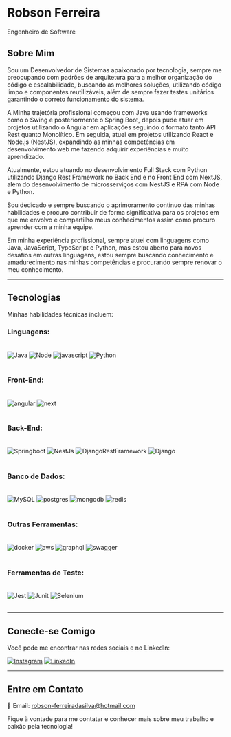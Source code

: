 # Robson Ferreira

Engenheiro de Software 

## **Sobre Mim**

Sou um Desenvolvedor de Sistemas apaixonado por tecnologia, sempre me preocupando com padrões de arquitetura para a melhor organização do código e escalabilidade, buscando as melhores soluções, utilizando código limpo e componentes reutilizáveis, além de sempre fazer testes unitários garantindo o correto funcionamento do sistema. 

A Minha trajetória profissional começou com Java usando frameworks como o Swing e posteriormente o Spring Boot, depois pude atuar em projetos utilizando o Angular em aplicações seguindo o formato tanto API Rest quanto Monolítico. Em seguida, atuei em projetos utilizando React e Node.js (NestJS), expandindo as minhas competências em desenvolvimento web me fazendo adquirir experiências e muito aprendizado.

Atualmente, estou atuando no desenvolvimento Full Stack com Python utilizando Django Rest Framework no Back End e no Front End com NextJS, além do desenvolvimento de microsserviços com NestJS e RPA com Node e Python. 

Sou dedicado e sempre buscando o aprimoramento contínuo das minhas habilidades e procuro contribuir de forma significativa para os projetos em que me envolvo e compartilho meus conhecimentos assim como procuro aprender com a minha equipe.

Em minha experiência profissional, sempre atuei com linguagens como Java, JavaScript, TypeScript e Python, mas estou aberto para novos desafios em outras linguagens, estou sempre buscando conhecimento e amadurecimento nas minhas competências e procurando sempre renovar o meu conhecimento.

<hr>

## **Tecnologias**

Minhas habilidades técnicas incluem:

### Linguagens: 

<br>
<div style="display: inline_block">
<img align="center" alt="Java" src="https://img.shields.io/badge/java-%23ED8B00.svg?style=for-the-badge&logo=openjdk&logoColor=white" />
<img align="center" alt="Node" src="https://img.shields.io/badge/Node%20js-339933?style=for-the-badge&logo=nodedotjs&logoColor=white" />
<img align="center" alt="javascript" src="https://img.shields.io/badge/JavaScript-323330?style=for-the-badge&logo=javascript&logoColor=F7DF1E" />
<img align="center" alt="Python" src="https://img.shields.io/badge/Python-FFD43B?style=for-the-badge&logo=python&logoColor=blue" />
    
</div>
<br>

### Front-End: 

<div style="display: inline_block">
<br>
 <img align="center" alt="angular" src= "https://img.shields.io/badge/angular-%23DD0031.svg?style=for-the-badge&logo=angular&logoColor=white" />    
 <img align="center" alt="next" src= "https://img.shields.io/badge/next%20js-000000?style=for-the-badge&logo=nextdotjs&logoColor=white" />
</div>

<br>

### Back-End:

<div style="display: inline_block">
<br>
<img align="center" alt="Springboot" src="https://img.shields.io/badge/Spring-6DB33F?style=for-the-badge&logo=spring&logoColor=white" />  
<img align="center" alt="NestJs" src= "https://img.shields.io/badge/nestjs-E0234E?style=for-the-badge&logo=nestjs&logoColor=white" />
<img align="center" alt="DjangoRestFramework" src= "https://img.shields.io/badge/django%20rest-ff1709?style=for-the-badge&logo=django&logoColor=white" />
<img align="center" alt="Django" src= "https://img.shields.io/badge/Django-092E20?style=for-the-badge&logo=django&logoColor=green" />
</div>
<br>

### Banco de Dados:

<div style="display: inline_block">
<br>
<img align="center" alt="MySQL" src="https://img.shields.io/badge/MySQL-005C84?style=for-the-badge&logo=mysql&logoColor=white" />    
<img align="center" alt="postgres" src= "https://img.shields.io/badge/postgres-%23316192.svg?style=for-the-badge&logo=postgresql&logoColor=white" />
<img align="center" alt="mongodb" src= "https://img.shields.io/badge/MongoDB-%234ea94b.svg?style=for-the-badge&logo=mongodb&logoColor=white" />    
<img align="center" alt="redis" src= "https://img.shields.io/badge/redis-%23DD0031.svg?&style=for-the-badge&logo=redis&logoColor=white" />    
</div>

<br>

### Outras Ferramentas:

<div style="display: inline_block">
<br>
<img align="center" alt="docker" src= "https://img.shields.io/badge/docker-%230db7ed.svg?style=for-the-badge&logo=docker&logoColor=white" />
<img align="center" alt="aws" src= "https://img.shields.io/badge/AWS-%23FF9900.svg?style=for-the-badge&logo=amazon-aws&logoColor=white" />
<img align="center" alt="graphql" src= "https://img.shields.io/badge/GraphQl-E10098?style=for-the-badge&logo=graphql&logoColor=white" />
<img align="center" alt="swagger" src= "https://img.shields.io/badge/Swagger-85EA2D?style=for-the-badge&logo=Swagger&logoColor=white" />
</div>
<br>
<div>
    
### Ferramentas de Teste:

<div style="display: inline_block">
<br>
<img align="center" alt="Jest" src= "https://img.shields.io/badge/Jest-C21325?style=for-the-badge&logo=jest&logoColor=white" />
<img align="center" alt="Junit" src= "https://img.shields.io/badge/Junit5-25A162?style=for-the-badge&logo=junit5&logoColor=white" />
<img align="center" alt="Selenium" src= "https://img.shields.io/badge/Selenium-43B02A?style=for-the-badge&logo=Selenium&logoColor=white" />
</div>
<br>
    
<hr>

## **Conecte-se Comigo**

Você pode me encontrar nas redes sociais e no LinkedIn:

[![Instagram](https://img.shields.io/badge/Instagram-E4405F?style=for-the-badge&logo=instagram&logoColor=white)](https://www.instagram.com/rob_ferreira88/) [![LinkedIn](https://img.shields.io/badge/LinkedIn-0077B5?style=for-the-badge&logo=linkedin&logoColor=white)](https://www.linkedin.com/in/robson-ferreira-508247134/)

<hr>

## **Entre em Contato**

📧 Email: robson-ferreiradasilva@hotmail.com

Fique à vontade para me contatar e conhecer mais sobre meu trabalho e paixão pela tecnologia!
